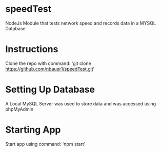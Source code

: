 # speedTest
NodeJs Module that tests network speed and records data in a MYSQL Database
# Instructions
Clone the repo with command: 'git clone https://github.com/nbauer1/speedTest.git'
# Setting Up Database
A Local MySQL Server was used to store data and was accessed using phpMyAdmin
# Starting App
Start app using command: 'npm start'

